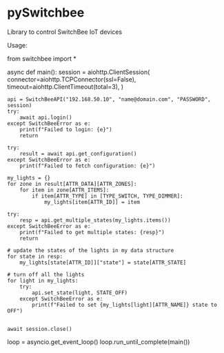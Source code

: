 # pySwitchbee

Library to control SwitchBee IoT devices


Usage:

from switchbee import *


async def main():
    session = aiohttp.ClientSession(
        connector=aiohttp.TCPConnector(ssl=False),
        timeout=aiohttp.ClientTimeout(total=3),
    )

    api = SwitchBeeAPI("192.168.50.10", "name@domain.com", "PASSWORD", session)
    try:
        await api.login()
    except SwitchBeeError as e:
        print(f"Failed to login: {e}")
        return
    
    try:
        result = await api.get_configuration()
    except SwitchBeeError as e:
        print(f"Failed to fetch configuration: {e}")

    my_lights = {}
    for zone in result[ATTR_DATA][ATTR_ZONES]:
        for item in zone[ATTR_ITEMS]:
            if item[ATTR_TYPE] in [TYPE_SWITCH, TYPE_DIMMER]:
                my_lights[item[ATTR_ID]] = item
    
    try:
        resp = api.get_multiple_states(my_lights.items())
    except SwitchBeeError as e:
        print(f"Failed to get multiple states: {resp}")
        return
    
    # update the states of the lights in my data structure
    for state in resp:
        my_lights[state[ATTR_ID]]["state"] = state[ATTR_STATE]

    # turn off all the lights
    for light in my_lights:
        try:
            api.set_state(light, STATE_OFF)
        except SwitchBeeError as e:
            print(f"Failed to set {my_lights[light][ATTR_NAME]} state to OFF")
        

    await session.close()


loop = asyncio.get_event_loop()
loop.run_until_complete(main())


